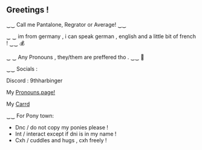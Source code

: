 ## Greetings !

 ‿‿ Call me Pantalone, Regrator or Average! ‿‿

‿ ‿ im from germany , i can speak german , english and a little bit of french ! ‿‿ 💰
 
‿ ‿ Any Pronouns , they/them are preffered tho . ‿‿ 💜

‿‿ Socials :

Discord : 9thharbinger 

My [Pronouns.page!](https://en.pronouns.page/@Regr4tor)

My [Carrd](https://regrat0r.carrd.co)

‿‿ For Pony town:
- Dnc / do not copy my ponies please !
- Int / interact except if dni is in my name !
- Cxh / cuddles and hugs , cxh freely !
